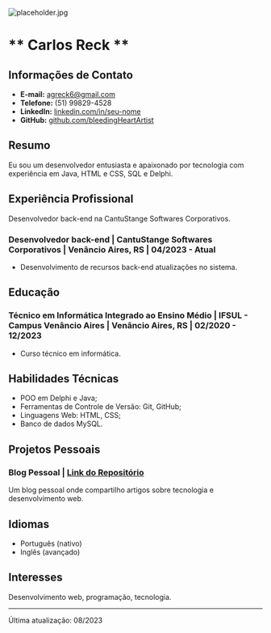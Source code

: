 ![placeholder.jpg](fotos/placeholder.png)
# ** Carlos Reck **

## Informações de Contato

- **E-mail:** agreck6@gmail.com
- **Telefone:** (51) 99829-4528
- **LinkedIn:** [linkedin.com/in/seu-nome](https://www.linkedin.com/in/seu-nome)
- **GitHub:** [github.com/bleedingHeartArtist](https://github.com/bleedingHeartArtist)

## Resumo

Eu sou um desenvolvedor entusiasta e apaixonado por tecnologia com experiência em Java, HTML e CSS, SQL e Delphi.

## Experiência Profissional

Desenvolvedor back-end na CantuStange Softwares Corporativos.

### Desenvolvedor back-end | CantuStange Softwares Corporativos | Venâncio Aires, RS | 04/2023 - Atual

- Desenvolvimento de recursos back-end atualizações no sistema.

## Educação

### Técnico em Informática Integrado ao Ensino Médio | IFSUL - Campus Venâncio Aires | Venâncio Aires, RS | 02/2020 - 12/2023

- Curso técnico em informática.

## Habilidades Técnicas

- POO em Delphi e Java;
- Ferramentas de Controle de Versão: Git, GitHub;
- Linguagens Web: HTML, CSS;
- Banco de dados MySQL.

## Projetos Pessoais

### Blog Pessoal | [Link do Repositório](https://github.com/seu-nome/blog-pessoal)

Um blog pessoal onde compartilho artigos sobre tecnologia e desenvolvimento web.

## Idiomas

- Português (nativo)
- Inglês (avançado)

## Interesses

Desenvolvimento web, programação, tecnologia.

---
Última atualização: 08/2023